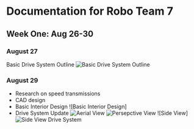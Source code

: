# Documentation for Robo Team 7
## Week One: Aug 26-30
### August 27
Basic Drive System Outline
![Basic Drive System Outline](https://github.com/user-attachments/assets/6d866c57-18fc-4c85-b752-21fcf7b400f4)
### August 29
* Research on speed transmissions
* CAD design
* Basic Interior Design
![Basic Interior Design]
* Drive System Update
![Aerial View](https://github.com/user-attachments/assets/5454442d-fc99-4a5a-bfd6-e24f5ef49439)
![Persepctive View](https://github.com/user-attachments/assets/ed0d26ca-7a65-4e10-84de-64b0c316ed3e)
![Side View]![Side View Drive System](https://github.com/user-attachments/assets/d495011e-51d0-402a-aab9-b334528414fe)



